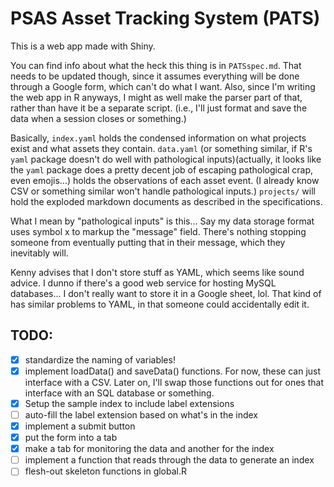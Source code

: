 # PSAS Asset Tracking System (PATS)
This is a web app made with Shiny. 

You can find info about what the heck this thing is in `PATSspec.md`.
That needs to be updated though, since it assumes everything will be done through a Google form, which can't do what I want. 
Also, since I'm writing the web app in R anyways, I might as well make the parser part of that, rather than have it be a separate script. (i.e., I'll just format and save the data when a session closes or something.)

Basically, `index.yaml` holds the condensed information on what projects exist and what assets they contain. 
`data.yaml` (or something similar, if R's `yaml` package doesn't do well with pathological inputs)(actually, it looks like the `yaml` package does a pretty decent job of escaping pathological crap, even emojis...) holds the observations of each asset event.
(I already know CSV or something similar won't handle pathological inputs.)
`projects/` will hold the exploded markdown documents as described in the specifications. 

What I mean by "pathological inputs" is this... Say my data storage format uses symbol x to markup the "message" field. There's nothing stopping someone from eventually putting that in their message, which they inevitably will.

Kenny advises that I don't store stuff as YAML, which seems like sound advice. I dunno if there's a good web service for hosting MySQL databases... I don't really want to store it in a Google sheet, lol. That kind of has similar problems to YAML, in that someone could accidentally edit it.

## TODO:
- [X] standardize the naming of variables!
- [X] implement loadData() and saveData() functions. For now, these can just interface with a CSV. Later on, I'll swap those functions out for ones that interface with an SQL database or something. 
- [X] Setup the sample index to include label extensions
- [ ] auto-fill the label extension based on what's in the index
- [X] implement a submit button
- [X] put the form into a tab
- [X] make a tab for monitoring the data and another for the index
- [ ] implement a function that reads through the data to generate an index
- [ ] flesh-out skeleton functions in global.R
